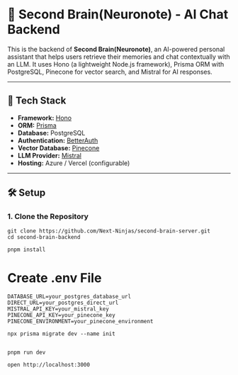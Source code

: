 # 🧠 Second Brain(Neuronote) - AI Chat Backend

This is the backend of **Second Brain(Neuronote)**, an AI-powered personal assistant that helps users retrieve their memories and chat contextually with an LLM. It uses Hono (a lightweight Node.js framework), Prisma ORM with PostgreSQL, Pinecone for vector search, and Mistral for AI responses.

---

## 🚀 Tech Stack

- **Framework:** [Hono](https://hono.dev/)
- **ORM:** [Prisma](https://www.prisma.io/)
- **Database:** PostgreSQL
- **Authentication:** [BetterAuth](https://betterstack.dev)
- **Vector Database:** [Pinecone](https://www.pinecone.io/)
- **LLM Provider:** [Mistral](https://mistral.ai/)
- **Hosting:** Azure / Vercel (configurable)

---


## 🛠️ Setup

### 1. Clone the Repository

```
git clone https://github.com/Next-Ninjas/second-brain-server.git
cd second-brain-backend
```


```
pnpm install
```

# Create .env File

```env
DATABASE_URL=your_postgres_database_url
DIRECT_URL=your_postgres_direct_url
MISTRAL_API_KEY=your_mistral_key
PINECONE_API_KEY=your_pinecone_key
PINECONE_ENVIRONMENT=your_pinecone_environment
```

```
npx prisma migrate dev --name init
```





```

pnpm run dev
```

```
open http://localhost:3000
```


